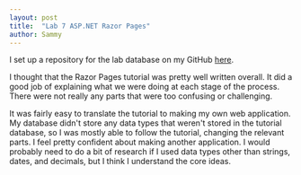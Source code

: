 ```yaml
---
layout: post
title:  "Lab 7 ASP.NET Razor Pages"
author: Sammy
---
```

I set up a repository for the lab database on my GitHub [here](https://github.com/scgaskins/csci340lab7).

I thought that the Razor Pages tutorial was pretty well written overall. It did a good job of explaining what we were doing at each stage of the process. There were not really any parts that were too confusing or challenging.

It was fairly easy to translate the tutorial to making my own web application. My database didn't store any data types that weren't stored in the tutorial database, so I was mostly able to follow the tutorial, changing the relevant parts. I feel pretty confident about making another application. I would probably need to do a bit of research if I used data types other than strings, dates, and decimals, but I think I understand the core ideas.
